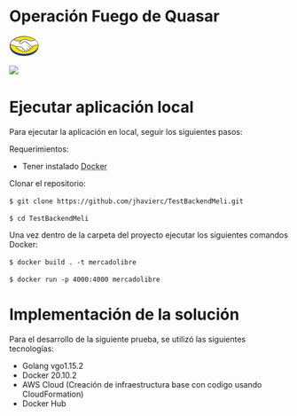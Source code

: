 # Operación Fuego de Quasar

![](https://raw.githubusercontent.com/jhavierc/TestBackendMeli/master/Logo_ML.png?token=AB3AZQUAMMXOAI6S5YI66VLABYALK)

![](https://img.shields.io/github/stars/pandao/editor.md.svg) 

Ejecutar aplicación local
=============
Para ejecutar la aplicación en local, seguir los siguientes pasos:

Requerimientos:

* Tener instalado <abbr title="Docker">Docker</abbr>

Clonar el repositorio:

`$ git clone https://github.com/jhavierc/TestBackendMeli.git`

`$ cd TestBackendMeli`

Una vez dentro de la carpeta del proyecto ejecutar los siguientes comandos Docker:

`$ docker build . -t mercadolibre`

`$ docker run -p 4000:4000 mercadolibre`
 
Implementación de la solución
=============
Para el desarrollo de la siguiente prueba, se utilizó las siguientes tecnologías:

- Golang vgo1.15.2
- Docker 20.10.2
- AWS Cloud (Creación de infraestructura base con codigo usando CloudFormation)
- Docker Hub
